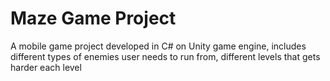# Maze Game Project
A mobile game project developed in C# on Unity game engine, includes different types of enemies user needs
to run from, different levels that gets harder each level
